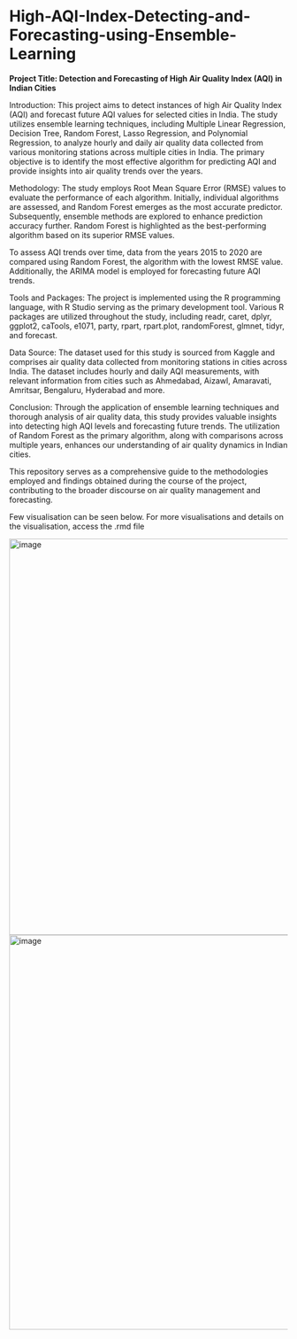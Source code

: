 # High-AQI-Index-Detecting-and-Forecasting-using-Ensemble-Learning

**Project Title: Detection and Forecasting of High Air Quality Index (AQI) in Indian Cities**

Introduction:
This project aims to detect instances of high Air Quality Index (AQI) and forecast future AQI values for selected cities in India. The study utilizes ensemble learning techniques, including Multiple Linear Regression, Decision Tree, Random Forest, Lasso Regression, and Polynomial Regression, to analyze hourly and daily air quality data collected from various monitoring stations across multiple cities in India. The primary objective is to identify the most effective algorithm for predicting AQI and provide insights into air quality trends over the years.

Methodology:
The study employs Root Mean Square Error (RMSE) values to evaluate the performance of each algorithm. Initially, individual algorithms are assessed, and Random Forest emerges as the most accurate predictor. Subsequently, ensemble methods are explored to enhance prediction accuracy further. Random Forest is highlighted as the best-performing algorithm based on its superior RMSE values.

To assess AQI trends over time, data from the years 2015 to 2020 are compared using Random Forest, the algorithm with the lowest RMSE value. Additionally, the ARIMA model is employed for forecasting future AQI trends.

Tools and Packages:
The project is implemented using the R programming language, with R Studio serving as the primary development tool. Various R packages are utilized throughout the study, including readr, caret, dplyr, ggplot2, caTools, e1071, party, rpart, rpart.plot, randomForest, glmnet, tidyr, and forecast.

Data Source:
The dataset used for this study is sourced from Kaggle and comprises air quality data collected from monitoring stations in cities across India. The dataset includes hourly and daily AQI measurements, with relevant information from cities such as Ahmedabad, Aizawl, Amaravati, Amritsar, Bengaluru, Hyderabad and more.

Conclusion:
Through the application of ensemble learning techniques and thorough analysis of air quality data, this study provides valuable insights into detecting high AQI levels and forecasting future trends. The utilization of Random Forest as the primary algorithm, along with comparisons across multiple years, enhances our understanding of air quality dynamics in Indian cities.

This repository serves as a comprehensive guide to the methodologies employed and findings obtained during the course of the project, contributing to the broader discourse on air quality management and forecasting.

Few visualisation can be seen below. For more visualisations and details on the visualisation, access the .rmd file

<img width="716" alt="image" src="https://github.com/cnd-sw/High-AQI-Index-Detecting-and-Forecasting-using-Ensemble-Learning/assets/82866870/603aa08b-1c9a-4679-a98b-0b2a6ccaed81">

<img width="713" alt="image" src="https://github.com/cnd-sw/High-AQI-Index-Detecting-and-Forecasting-using-Ensemble-Learning/assets/82866870/33608f28-b854-4b7e-a579-aa05888593ee">


